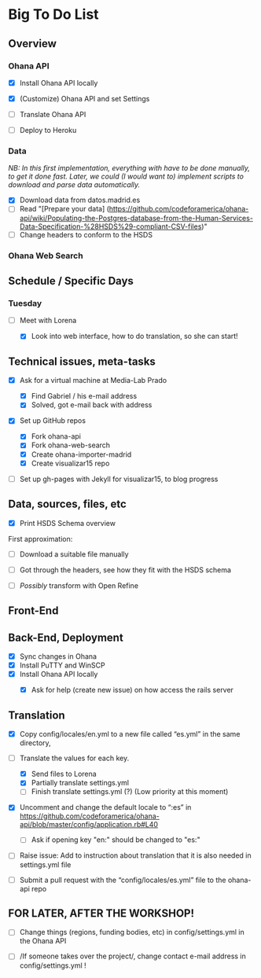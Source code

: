 Big To Do List
==============

Overview
--------
### Ohana API ###
- [x] Install Ohana API locally
- [x] (Customize) Ohana API and set Settings
- [ ] Translate Ohana API
- [ ] Deploy to Heroku


### Data ###
_NB: In this first implementation, everything with have to be done manually, to get it done fast. Later, we could (I would want to) implement scripts to download and parse data automatically._
- [x] Download data from datos.madrid.es
- [ ] Read "[Prepare your data] (https://github.com/codeforamerica/ohana-api/wiki/Populating-the-Postgres-database-from-the-Human-Services-Data-Specification-%28HSDS%29-compliant-CSV-files)"
- [ ] Change headers to conform to the HSDS

### Ohana Web Search ###






Schedule / Specific Days
------------------------
### Tuesday ###
- [ ] Meet with Lorena
  - [x] Look into web interface, how to do translation, so she can start!


Technical issues, meta-tasks
----------------------------
- [x] Ask for a virtual machine at Media-Lab Prado
  - [x] Find Gabriel / his e-mail address
  - [x] Solved, got e-mail back with address
- [x] Set up GitHub repos
  - [x] Fork ohana-api
  - [x] Fork ohana-web-search
  - [x] Create ohana-importer-madrid
  - [x] Create visualizar15 repo
- [ ] Set up gh-pages with Jekyll for visualizar15, to blog progress

  
Data, sources, files, etc
-------------------------
- [x] Print HSDS Schema overview

First approximation:
- [ ] Download a suitable file manually
- [ ] Got through the headers, see how they fit with the HSDS schema
- [ ] _Possibly_ transform with Open Refine


Front-End
---------


Back-End, Deployment
--------------------
- [x] Sync changes in Ohana
- [x] Install PuTTY and WinSCP
- [x] Install Ohana API locally
  - [x] Ask for help (create new issue) on how access the rails server

  
  
  
Translation
-----------
- [x] Copy config/locales/en.yml to a new file called “es.yml” in the same directory, 
- [ ] Translate the values for each key.
  - [x] Send files to Lorena
  - [x] Partially translate settings.yml
  - [ ] Finish translate settings.yml (?) (Low priority at this moment)
- [x] Uncomment and change the default locale to “:es” in https://github.com/codeforamerica/ohana-api/blob/master/config/application.rb#L40
  - [ ] Ask if opening key "en:" should be changed to "es:"
- [ ] Raise issue: Add to instruction about translation that it is also needed in settings.yml file
- [ ] Submit a pull request with the “config/locales/es.yml” file to the ohana-api repo


FOR LATER, AFTER THE WORKSHOP!
------------------------------
- [ ] Change things (regions, funding bodies, etc) in config/settings.yml in the Ohana API
- [ ] /If someone takes over the project/, change contact e-mail address in config/settings.yml !



